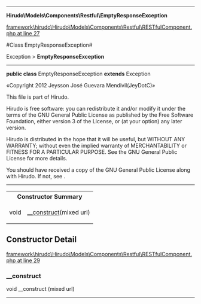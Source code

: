 

- - -

**Hirudo\Models\Components\Restful\EmptyResponseException**


<a href="https://github.com/JeyDotC/Hirudo/blob/master/framework/hirudo/Hirudo/Models/Components/Restful/RESTfulComponent.php#L27" target='_blank'>framework\hirudo\Hirudo\Models\Components\Restful\RESTfulComponent.php at line 27</a>

#Class EmptyResponseException#

Exception &gt; **EmptyResponseException**




- - -

<p><strong>public  class</strong> <span>EmptyResponseException</span>
<strong>extends</strong> Exception

</p>

<div class="comment" id="overview_description"><p>«Copyright 2012 Jeysson José Guevara Mendivil(JeyDotC)»</p><p>This file is part of Hirudo.</p><p>Hirudo is free software: you can redistribute it and/or modify
it under the terms of the GNU General Public License as published by
the Free Software Foundation, either version 3 of the License, or
(at your option) any later version.</p><p>Hirudo is distributed in the hope that it will be useful,
but WITHOUT ANY WARRANTY; without even the implied warranty of
MERCHANTABILITY or FITNESS FOR A PARTICULAR PURPOSE.  See the
GNU General Public License for more details.</p><p>You should have received a copy of the GNU General Public License
along with Hirudo.  If not, see <http://www.gnu.org/licenses/>.</p></div>



<hr />

<table id="summary_constructor">
<tr><th colspan="2">Constructor Summary</th></tr>
<tr>
<td><span class='k'></span> <span class='nx'>void</span></td>
<td class="description"><p class="name"><a href="#__construct">__construct</a>(mixed url)</p></td>
</tr>
</table>

<h2 id="detail_method">Constructor Detail</h2>

<a href="https://github.com/JeyDotC/Hirudo/blob/master/framework/hirudo/Hirudo/Models/Components/Restful/RESTfulComponent.php#L29" target='_blank'>framework\hirudo\Hirudo\Models\Components\Restful\RESTfulComponent.php at line 29</a>

<h3 id="__construct">__construct</h3>
<span class='k'></span> <span class='nx'>void</span> <span class='nf'>__construct</span> (mixed url)

<div class="details">

</div>

- - -

